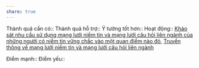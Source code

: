 ```yaml
---
share: true
---
```

Thành quả cần có:: 
Thành quả hỗ trợ:: 
Ý tưởng tốt hơn:: 
Hoạt động:: [Khảo sát nhu cầu sử dụng mạng lưới niềm tin và mạng lưới câu hỏi liên ngành của những người có niềm tin vững chắc vào một quan điểm nào đó](Kh%E1%BA%A3o%20s%C3%A1t%20nhu%20c%E1%BA%A7u%20s%E1%BB%AD%20d%E1%BB%A5ng%20m%E1%BA%A1ng%20l%C6%B0%E1%BB%9Bi%20ni%E1%BB%81m%20tin%20v%C3%A0%20m%E1%BA%A1ng%20l%C6%B0%E1%BB%9Bi%20c%C3%A2u%20h%E1%BB%8Fi%20li%C3%AAn%20ng%C3%A0nh%20c%E1%BB%A7a%20nh%E1%BB%AFng%20ng%C6%B0%E1%BB%9Di%20c%C3%B3%20ni%E1%BB%81m%20tin%20v%E1%BB%AFng%20ch%E1%BA%AFc%20v%C3%A0o%20m%E1%BB%99t%20quan%20%C4%91i%E1%BB%83m%20n%C3%A0o%20%C4%91%C3%B3.md), [Truyền thông về mạng lưới niềm tin và mạng lưới câu hỏi liên ngành](Truy%E1%BB%81n%20th%C3%B4ng%20v%E1%BB%81%20m%E1%BA%A1ng%20l%C6%B0%E1%BB%9Bi%20ni%E1%BB%81m%20tin%20v%C3%A0%20m%E1%BA%A1ng%20l%C6%B0%E1%BB%9Bi%20c%C3%A2u%20h%E1%BB%8Fi%20li%C3%AAn%20ng%C3%A0nh.md)

Điểm mạnh:: 
Điểm yếu::
